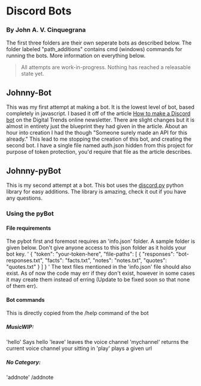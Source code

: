 # Discord Bots
### By John A. V. Cinquegrana
The first three folders are their own seperate bots as described below. The folder labeled "path_additions" contains cmd (windows) commands for running the bots. More information on everything below.
> All attempts are work-in-progress.
Nothing has reached a releasable state yet.
## Johnny-Bot
This was my first attempt at making a bot. It is the lowest level of bot, based completely in javascript. I based it off of the article [How to make a Discord bot](https://www.digitaltrends.com/gaming/how-to-make-a-discord-bot/) on the Digital Trends online newsletter. There are slight changes but it is almost in entirety just the blueprint they had given in the article.
About an hour into creation I had the though "Someone surely made an API for this already." This lead to me stopping the creation of this bot, and creating the second bot. I have a single file named auth.json hidden from this project for purpose of token protection, you'd require that file as the article describes.
## Johnny-pyBot
This is my second attempt at a bot. This bot uses the [discord.py](https://discordpy.readthedocs.io/en/latest/index.html) python library for easy additions. The library is amazing, check it out if you have any questions. 
### Using the pyBot
#### File requirements
The pybot first and foremost requires an 'info.json' folder. A sample folder is given below. Don't give anyone access to this json folder as it holds your bot key.
'
{
    "token": "your-token-here",
    "file-paths": [
        {
        "responses": "bot-responses.txt",
        "facts": "facts.txt",
        "notes": "notes.txt",
        "quotes": "quotes.txt"
        }
    ]
}
'
The text files mentioned in the 'info.json' file should also exist. As of now the code may err if they don't exist, however in some cases it may create them instead of erring (Update to be fixed soon so that none of them err).
#### Bot commands
This is directly copied from the /help command of the bot
##### MusicWIP:
  'hello'      Says hello
  'leave'      leaves the voice channel
  'mychannel'  returns the current voice channel your sitting in
  'play'       plays a given url
##### ​No Category:
  'addnote'    /addnote <title> <note>. Adds a certain note into the dictionary.
  'addquote'   Adds a quote to the collection of the bot, stored in a text file
  'getfact'    Gets a random fact from the bots stored collection
  'getnote'    Returns the note from the dictionary indicated by title
  'getquote'   Gets a random quote from the bots stored collection
  'help'       Shows this message
  'removenote' Removes the note given by the specific title
  'roll'       Gives a random number between 1 and the inputed number
  'speak'      Makes the bot say a random thing
## TABot
Outside of discord I'm currently a Teacher's Assistant at Stevens Institute of Technology. Due to the coronovirus all classes went online. This bot was created with the purpose of managing students in and out of a voice channel, with a residing TA or professor, with organization and efficiency. The bot is no where near finished, it's barely even started.
I hope to add the functionality of queing students for a spot in the TA's voice chat, moving students in and out, and providing a proper suite of commands for organization of these effects.
Currently, the bot does basically nothing.
## Path_additions
In order for any of these cmd files to work you need to add them to your PATH variable. Honestly they're all very simple, I'm just lazy and don't like typing out long commands more than a few times.
'run_bot' this .cmd file just runs the bot in it's own cmd window. Close the window (or ctrl+c the process) to stop the bot from running.
If you're having issues knowing when the bot is running or not, and you're on windows, run the command 'tasklist | findstr "python.exe"'. If you see a process named "python.exe" running, it is most likely your bot. It might be any other python process however, and I don't know how to tell what python file the process is running.